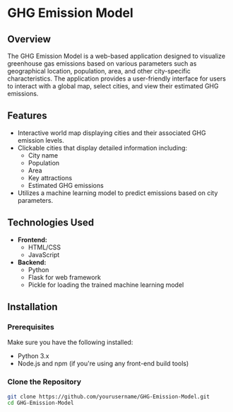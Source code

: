 # GHG Emission Model

## Overview
The GHG Emission Model is a web-based application designed to visualize greenhouse gas emissions based on various parameters such as geographical location, population, area, and other city-specific characteristics. The application provides a user-friendly interface for users to interact with a global map, select cities, and view their estimated GHG emissions.

## Features
- Interactive world map displaying cities and their associated GHG emission levels.
- Clickable cities that display detailed information including:
  - City name
  - Population
  - Area
  - Key attractions
  - Estimated GHG emissions
- Utilizes a machine learning model to predict emissions based on city parameters.

## Technologies Used
- **Frontend:**
  - HTML/CSS
  - JavaScript
- **Backend:**
  - Python
  - Flask for web framework
  - Pickle for loading the trained machine learning model

## Installation

### Prerequisites
Make sure you have the following installed:
- Python 3.x
- Node.js and npm (if you're using any front-end build tools)

### Clone the Repository
```bash
git clone https://github.com/yourusername/GHG-Emission-Model.git
cd GHG-Emission-Model
